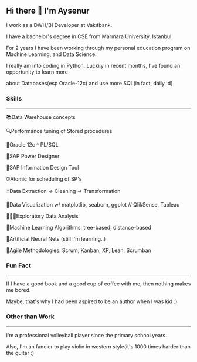 ## Hi there 👋 I'm Aysenur
<p>I work as a DWH/BI Developer at Vakıfbank. </p>
<p>I have a bachelor's degree in CSE from Marmara University, Istanbul. </p>
<p>For 2 years I have been working through my personal education program on Machine Learning, and Data Science. </p>
<p>I really am into coding in Python. Luckily in recent months, I've found an opportunity to learn more </p>
<p>about Databases(esp Oracle-12c) and use more SQL(in fact, daily :d) </p>

### Skills 
*** 
<p>📚Data Warehouse concepts </p>
<p>🔍Performance tuning of Stored procedures </p>
<p>📌Oracle 12c ^ PL/SQL </p>
<p>📌SAP Power Designer</p>
<p>📌SAP Information Design Tool</p>
<p>⏰Atomic for scheduling of SP's</p>
<p>🃏Data Extraction -> Cleaning -> Transformation</p>
<p>🎨Data Visualization w/ matplotlib, seaborn, ggplot // QlikSense, Tableau</p>
<p>👩🏻‍🔬Exploratory Data Analysis</p>
<p>📐Machine Learning Algorithms: tree-based, distance-based</p>
<p>🎯Artificial Neural Nets (still I'm learning..)</p>
<p>📜Agile Methodologies: Scrum, Kanban, XP, Lean, Scrumban </p>


### Fun Fact
***
<p>If I have a good book and a good cup of coffee with me, then nothing makes me bored. </p>
<p>Maybe, that's why I had been aspired to be an author when I was kid :) </p>


### Other than Work
***
<p>I'm a professional volleyball player since the primary school years. </p>
<p>Also, I'm an fancier to play violin in western style(it's 1000 times harder than the guitar :)</p>
